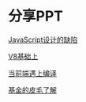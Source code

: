 # 分享PPT

[JavaScript设计的缺陷](./ppt/JavaScript的设计缺陷.pdf)

[V8基础上](./ppt/v8基础上.pdf)

[当前端遇上编译](./ppt/当前端遇上编译.pdf)

[基金的皮毛了解](./ppt/基金的皮毛了解.key)





